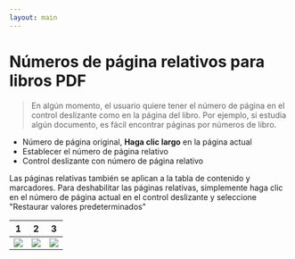 ```yaml
---
layout: main
---
```


# Números de página relativos para libros PDF

> En algún momento, el usuario quiere tener el número de página en el control deslizante como en la página del libro.
Por ejemplo, si estudia algún documento, es fácil encontrar páginas por números de libro.

* Número de página original, **Haga clic largo** en la página actual
* Establecer el número de página relativo
* Control deslizante con número de página relativo

Las páginas relativas también se aplican a la tabla de contenido y marcadores.
Para deshabilitar las páginas relativas, simplemente haga clic en el número de página actual en el control deslizante y seleccione &quot;Restaurar valores predeterminados&quot;

|1|2|3|
|-|-|-|
|![](1.png)|![](2.png)|![](3.png)|
